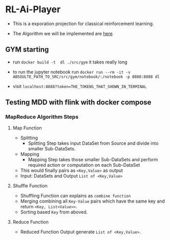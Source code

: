 # RL-Ai-Player

* This is a exporation projection for classical reinforcement learning.

* The Algorithm we will be implemented are [here](https://medium.com/@jonathan_hui/rl-reinforcement-learning-algorithms-quick-overview-6bf69736694d)

## GYM starting

- run `docker build -t  dl ./src/gym` it takes really long

- to run the jupyter notebook run `docker run --rm -it -v ABSOULTE_PATH_TO_SRC/src/gym/notebook/:/notebook -p 8888:8888 dl`

- visit `localhost:8888?token=THE_TOKENS_THAT_SHOWN_IN_TERMINAL`

## Testing MDD with flink with docker compose

### MapReduce Algorithm Steps

1. Map Function
   - Splitting
     - Splitting Step takes input DataSet from Source and divide into smaller Sub-DataSets.
   - Mapping
     - Mapping Step takes those smaller Sub-DataSets and perform required action or computation on each Sub-DataSet
   - This would finally pairs as `<Key,Value>` as output
   - Input: DataSets and Output `List of <Key,Value>`

2. Shuffle Function
   - Shuffling Function can explains as `combine function`
   - Merging combining all `Key-Value` pairs which have the same key and return `<Key, List<Value>>`.
   - Sorting based `Key` from aboved.

3. Reduce Function
   - Reduced Function Output generate `List of <Key,Value>`.